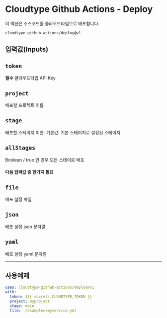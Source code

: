 # Cloudtype Github Actions - Deploy

이 액션은 소스코드를 클라우드타입으로 배포합니다.

`cloudtype-github-actions/deploy@v1`



## 입력값(Inputs)

## `token`

**필수** 클라우드타입 API Key

## `project`

배포할 프로젝트 이름

## `stage`

배포할 스테이지 이름. 기본값: 기본 스테이지로 설정된 스테이지

## `allStages`

Boolean / true 인 경우 모든 스테이로 배포

#### 다음 입력값 중 한가지 필요

## `file`

배포 설정 파일

## `json`

배포 설정 json 문자열

## `yaml`

배포 설정 yaml 문자열

---

## 사용예제
```yaml
uses: cloudtype-github-actions/deploy@v1
with:
  token: ${{ secrets.CLOUDTYPE_TOKEN }}
  project: myproject
  stage: main
  file: ./examples/myservice.yml
```